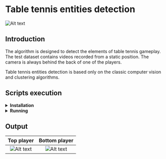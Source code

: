 # Table tennis entities detection
![Alt text](resources/readme/base_detections.gif?raw=true?style=centerme "table tennis detections")

## Introduction
The algorithm is designed to detect the elements of table tennis gameplay.
The test dataset contains videos recorded from a static position. The camera is always behind the back of one of the players.


Table tennis entities detection is based only on the classic computer vision and clustering algorithms.

## Scripts execution 
<details>
<summary> <b>Installation</b> </summary>
Due to the use of only image operations and unsupervised clustering algorithms, the GPU is not required. 
To prepare the environment, just install the libraries from requirements.txt.
</details>
<details>
<summary> <b>Running</b> </summary>
Temporarily there is no specific script configuration. An example usage is in the main.py file.
</details>

## Output
Top player|                                Bottom player                                
:-------------------------:|:------------------------------------------------------------------------:
![Alt text](resources/readme/player_top.gif?raw=true "top player") | ![Alt text](resources/readme/player_bottom.gif?raw=true "bottom player")

